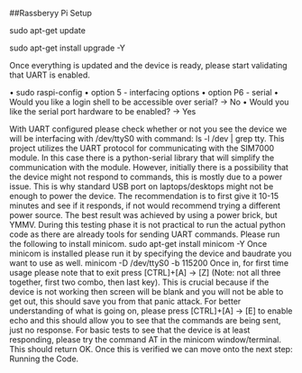 ##Rassberyy Pi Setup

sudo apt-get update

sudo apt-get install upgrade -Y

Once everything is updated and the device is ready, please start validating that UART is enabled.

•	sudo raspi-config
•	option 5 - interfacing options
•	option P6 - serial
•	Would you like a login shell to be accessible over serial? -> No
•	Would you like the serial port hardware to be enabled? -> Yes
 
With UART configured please check whether or not you see the device we will be interfacing with /dev/ttyS0 with command: ls -l /dev | grep tty.
This project utilizes the UART protocol for communicating with the SIM7000 module. In this case there is a python-serial library that will simplify the communication with the module. However, initially there is a possibility that the device might not respond to commands, this is mostly due to a power issue. This is why standard USB port on laptops/desktops might not be enough to power the device. The recommendation is to first give it 10-15 minutes and see if it responds, if not would recommend trying a different power source. The best result was achieved by using a power brick, but YMMV. During this testing phase it is not practical to run the actual python code as there are already tools for sending UART commands.
Please run the following to install minicom.
sudo apt-get install minicom -Y
Once minicom is installed please run it by specifying the device and baudrate you want to use as well.
minicom -D /dev/ttyS0 -b 115200
Once in, for first time usage please note that to exit press [CTRL]+[A] -> [Z] (Note: not all three together, first two combo, then last key). This is crucial because if the device is not working then screen will be blank and you will not be able to get out, this should save you from that panic attack. For better understanding of what is going on, please press [CTRL]+[A] -> [E] to enable echo and this should allow you to see that the commands are being sent, just no response. For basic tests to see that the device is at least responding, please try the command AT in the minicom window/terminal. This should return OK. Once this is verified we can move onto the next step: Running the Code.
